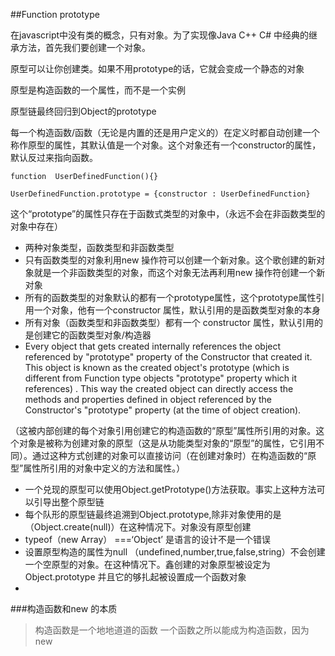##Function prototype


在javascript中没有类的概念，只有对象。为了实现像Java C++ C# 中经典的继承方法，首先我们要创建一个对象。

原型可以让你创建类。如果不用prototype的话，它就会变成一个静态的对象

原型是构造函数的一个属性，而不是一个实例

原型链最终回归到Object的prototype



每一个构造函数/函数（无论是内置的还是用户定义的）在定义时都自动创建一个称作原型的属性，其默认值是一个对象。这个对象还有一个constructor的属性，默认反过来指向函数。


````
function  UserDefinedFunction(){}

UserDefinedFunction.prototype = {constructor : UserDefinedFunction}
````

这个“prototype”的属性只存在于函数式类型的对象中，（永远不会在非函数类型的对象中存在）




* 两种对象类型，函数类型和非函数类型
* 只有函数类型的对象利用new 操作符可以创建一个新对象。这个歌创建的新对象就是一个非函数类型的对象，而这个对象无法再利用new 操作符创建一个新对象
* 所有的函数类型的对象默认的都有一个prototype属性，这个prototype属性引用一个对象，他有一个constructor 属性，默认引用的是函数类型对象的本身
* 所有对象（函数类型和非函数类型）都有一个 constructor 属性，默认引用的是创建它的函数类型对象/构造器
* Every object that gets created internally references the object referenced by "prototype" property of the Constructor that created it. This object is known as the created object's prototype (which is different from Function type objects "prototype" property which it references) . This way the created object can directly access the methods and properties defined in object referenced by the Constructor's "prototype" property (at the time of object creation).

（这被内部创建的每个对象引用创建它的构造函数的“原型”属性所引用的对象。这个对象是被称为创建对象的原型（这是从功能类型对象的“原型”的属性，它引用不同）。通过这种方式创建的对象可以直接访问（在创建对象时）在构造函数的“原型”属性所引用的对象中定义的方法和属性。）

* 一个兑现的原型可以使用Object.getPrototype()方法获取。事实上这种方法可以引导出整个原型链
* 每个队形的原型链最终追溯到Object.prototype,除非对象使用的是（Object.create(null)）在这种情况下。对象没有原型创建
* typeof（new Array） ===‘Object’ 是语言的设计不是一个错误
* 设置原型构造的属性为null （undefined,number,true,false,string）不会创建一个空原型的对象。在这种情况下。鑫创建的对象原型被设定为Object.prototype 并且它的够扎起被设置成一个函数对象
* 



###构造函数和new 的本质

> 构造函数是一个地地道道的函数
一个函数之所以能成为构造函数，因为new








